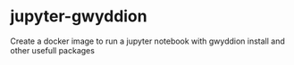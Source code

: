 # jupyter-gwyddion
Create a docker image to run a jupyter notebook with gwyddion install and other usefull packages
